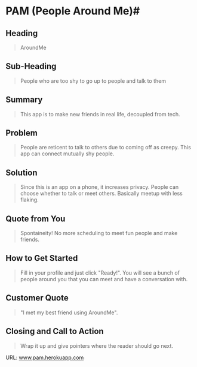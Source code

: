 # PAM (People Around Me)#

## Heading ##
  > AroundMe

## Sub-Heading ##
  > People who are too shy to go up to people and talk to them

## Summary ##
  > This app is to make new friends in real life, decoupled from tech.

## Problem ##
  > People are reticent to talk to others due to coming off as creepy. This app can connect mutually shy people.

## Solution ##
  > Since this is an app on a phone, it increases privacy. People can choose whether to talk or meet others. Basically meetup with less flaking.

## Quote from You ##
  > Spontaineity! No more scheduling to meet fun people and make friends.

## How to Get Started ##
  > Fill in your profile and just click "Ready!". You will see a bunch of people around you that you can meet and have a conversation with.

## Customer Quote ##
  > "I met my best friend using AroundMe".

## Closing and Call to Action ##
  > Wrap it up and give pointers where the reader should go next.

URL: www.pam.herokuapp.com